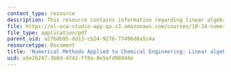 ```yaml
---
content_type: resource
description: This resource contains information regarding linear algebra 4.
file: https://ol-ocw-studio-app-qa.s3.amazonaws.com/courses/10-34-numerical-methods-applied-to-chemical-engineering-fall-2015/a5e262473b8dd742ff8a8e5afd98848e_MIT10_34F15_Lec04.pdf
file_type: application/pdf
parent_uid: a27bdb95-dd13-cb24-9276-77496d8a5c4a
resourcetype: Document
title: 'Numerical Methods Applied to Chemical Engineering: Linear algebra 4'
uid: a5e26247-3b8d-d742-ff8a-8e5afd98848e
---
```

